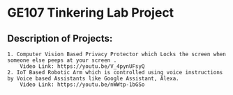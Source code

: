 # GE107 Tinkering Lab Project

## Description of Projects:
	1. Computer Vision Based Privacy Protector which Locks the screen when someone else peeps at your screen . 
		Video Link: https://youtu.be/V_4pynUFsyQ
	2. IoT Based Robotic Arm which is controlled using voice instructions by Voice based Assistants like Google Assistant, Alexa.
		Video Link: https://youtu.be/nWWtp-1bGSo
